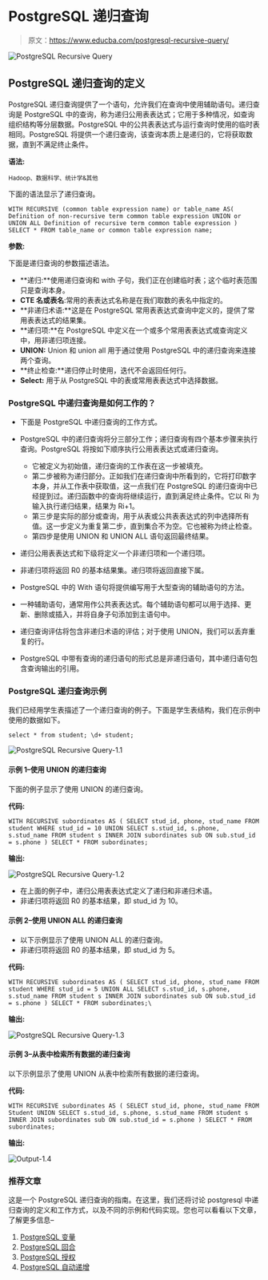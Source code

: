 # PostgreSQL 递归查询

> 原文：<https://www.educba.com/postgresql-recursive-query/>

![PostgreSQL Recursive Query](img/58a6dd4a9d386b5136f0222bfbbfa2de.png)



## PostgreSQL 递归查询的定义

PostgreSQL 递归查询提供了一个语句，允许我们在查询中使用辅助语句。递归查询是 PostgreSQL 中的查询，称为递归公用表表达式；它用于多种情况，如查询组织结构等分层数据。PostgreSQL 中的公共表表达式与运行查询时使用的临时表相同。PostgreSQL 将提供一个递归查询，该查询本质上是递归的，它将获取数据，直到不满足终止条件。

**语法:**

<small>Hadoop、数据科学、统计学&其他</small>

下面的语法显示了递归查询。

`WITH RECURSIVE (common table expression name) or table_name AS(
Definition of non-recursive term common table expression
UNION or UNION ALL
Definition of recursive term common table expression
) SELECT * FROM table_name or common table expression name;`

**参数:**

下面是递归查询的参数描述语法。

*   **递归:**使用递归查询和 with 子句，我们正在创建临时表；这个临时表范围只是查询本身。
*   **CTE 名或表名**:常用的表表达式名称是在我们取数的表名中指定的。
*   **非递归术语:**这是在 PostgreSQL 常用表表达式查询中定义的，提供了常用表表达式的结果集。
*   **递归项:**在 PostgreSQL 中定义在一个或多个常用表表达式或查询定义中，用非递归项连接。
*   **UNION:** Union 和 union all 用于通过使用 PostgreSQL 中的递归查询来连接两个查询。
*   **终止检查:**递归停止时使用，迭代不会返回任何行。
*   **Select:** 用于从 PostgreSQL 中的表或常用表表达式中选择数据。

### PostgreSQL 中递归查询是如何工作的？

*   下面是 PostgreSQL 中递归查询的工作方式。
*   PostgreSQL 中的递归查询将分三部分工作；递归查询有四个基本步骤来执行查询。PostgreSQL 将按如下顺序执行公用表表达式或递归查询。
    *   它被定义为初始值，递归查询的工作表在这一步被填充。
    *   第二步被称为递归部分。正如我们在递归查询中所看到的，它将打印数字本身，并从工作表中获取值，这一点我们在 PostgreSQL 的递归查询中已经提到过。递归函数中的查询将继续运行，直到满足终止条件。它以 Ri 为输入执行递归结果，结果为 Ri+1。
    *   第三步是实际的部分或查询，用于从表或公共表表达式的列中选择所有值。这一步定义为重复第二步，直到集合不为空。它也被称为终止检查。
    *   第四步是使用 UNION 和 UNION ALL 语句返回最终结果。

*   递归公用表表达式和下级将定义一个非递归项和一个递归项。
*   非递归项将返回 R0 的基本结果集。递归项将返回直接下属。
*   PostgreSQL 中的 With 语句将提供编写用于大型查询的辅助语句的方法。
*   一种辅助语句，通常用作公共表表达式。每个辅助语句都可以用于选择、更新、删除或插入，并将自身子句添加到主语句中。
*   递归查询评估将包含非递归术语的评估；对于使用 UNION，我们可以丢弃重复的行。
*   PostgreSQL 中带有查询的递归语句的形式总是非递归语句，其中递归语句包含查询输出的引用。

### PostgreSQL 递归查询示例

我们已经用学生表描述了一个递归查询的例子。下面是学生表结构，我们在示例中使用的数据如下。

`select * from student;
\d+ student;`

![PostgreSQL Recursive Query-1.1](img/23109533c895fc11306e208ff083a78e.png)



#### 示例 1–使用 UNION 的递归查询

下面的例子显示了使用 UNION 的递归查询。

**代码:**

`WITH RECURSIVE subordinates AS (
SELECT
stud_id,
phone,
stud_name
FROM
student
WHERE
stud_id = 10
UNION
SELECT
s.stud_id,
s.phone,
s.stud_name
FROM
student s
INNER JOIN subordinates sub ON sub.stud_id = s.phone
) SELECT
*
FROM
subordinates;`

**输出:**

![PostgreSQL Recursive Query-1.2](img/67a71ffac1055197358d3b1b0f3c1d69.png)



*   在上面的例子中，递归公用表表达式定义了递归和非递归术语。
*   非递归项将返回 R0 的基本结果，即 stud_id 为 10。

#### 示例 2–使用 UNION ALL 的递归查询

*   以下示例显示了使用 UNION ALL 的递归查询。
*   非递归项将返回 R0 的基本结果，即 stud_id 为 5。

**代码:**

`WITH RECURSIVE subordinates AS (
SELECT
stud_id,
phone,
stud_name
FROM
student
WHERE
stud_id = 5
UNION ALL
SELECT
s.stud_id,
s.phone,
s.stud_name
FROM
student s
INNER JOIN subordinates sub ON sub.stud_id = s.phone
) SELECT
*
FROM
subordinates;\`

**输出:**

![PostgreSQL Recursive Query-1.3](img/420b77be9595f62cd49265a35d31c6f5.png)



#### 示例 3–从表中检索所有数据的递归查询

以下示例显示了使用 UNION 从表中检索所有数据的递归查询。

**代码:**

`WITH RECURSIVE subordinates AS (
SELECT
stud_id,
phone,
stud_name
FROM
Student
UNION
SELECT
s.stud_id,
s.phone,
s.stud_name
FROM
student s
INNER JOIN subordinates sub ON sub.stud_id = s.phone
) SELECT
*
FROM
subordinates;`

**输出:**

![Output-1.4](img/8c0523ddf4fce0bd33a0669ac6d05699.png)



### 推荐文章

这是一个 PostgreSQL 递归查询的指南。在这里，我们还将讨论 postgresql 中递归查询的定义和工作方式，以及不同的示例和代码实现。您也可以看看以下文章，了解更多信息–

1.  [PostgreSQL 变量](https://www.educba.com/postgresql-variables/)
2.  [PostgreSQL 回合](https://www.educba.com/postgresql-round/)
3.  [PostgreSQL 授权](https://www.educba.com/postgresql-grant/)
4.  [PostgreSQL 自动递增](https://www.educba.com/postgresql-auto-increment/)